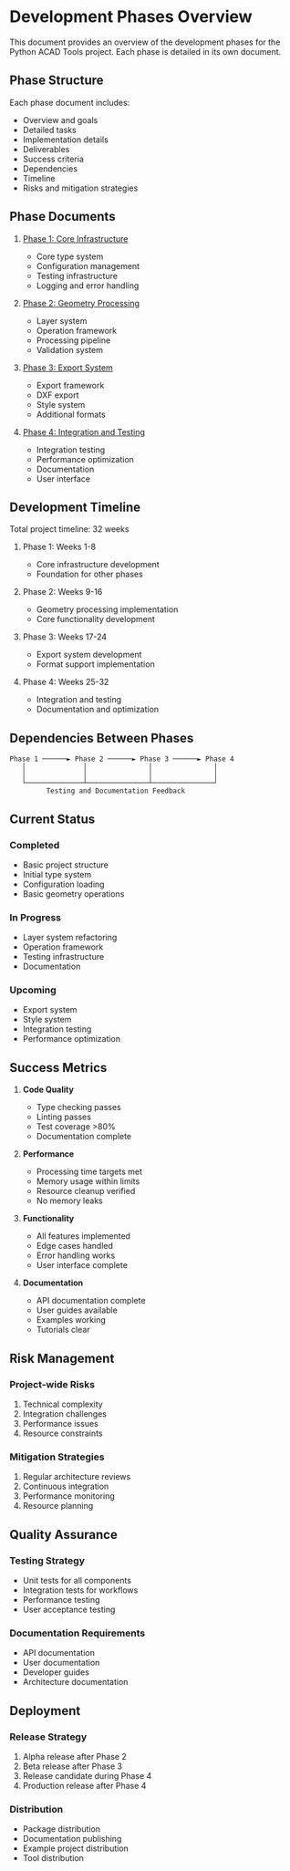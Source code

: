 # Development Phases Overview

This document provides an overview of the development phases for the Python ACAD Tools project. Each phase is detailed in its own document.

## Phase Structure

Each phase document includes:
- Overview and goals
- Detailed tasks
- Implementation details
- Deliverables
- Success criteria
- Dependencies
- Timeline
- Risks and mitigation strategies

## Phase Documents

1. [Phase 1: Core Infrastructure](PHASE_1_CORE.md)
   - Core type system
   - Configuration management
   - Testing infrastructure
   - Logging and error handling

2. [Phase 2: Geometry Processing](PHASE_2_GEOMETRY.md)
   - Layer system
   - Operation framework
   - Processing pipeline
   - Validation system

3. [Phase 3: Export System](PHASE_3_EXPORT.md)
   - Export framework
   - DXF export
   - Style system
   - Additional formats

4. [Phase 4: Integration and Testing](PHASE_4_INTEGRATION.md)
   - Integration testing
   - Performance optimization
   - Documentation
   - User interface

## Development Timeline

Total project timeline: 32 weeks

1. Phase 1: Weeks 1-8
   - Core infrastructure development
   - Foundation for other phases

2. Phase 2: Weeks 9-16
   - Geometry processing implementation
   - Core functionality development

3. Phase 3: Weeks 17-24
   - Export system development
   - Format support implementation

4. Phase 4: Weeks 25-32
   - Integration and testing
   - Documentation and optimization

## Dependencies Between Phases

```
Phase 1 ──────► Phase 2 ──────► Phase 3 ──────► Phase 4
   │              │               │               │
   │              │               │               │
   └──────────────┴───────────────┴───────────────┘
         Testing and Documentation Feedback
```

## Current Status

### Completed
- Basic project structure
- Initial type system
- Configuration loading
- Basic geometry operations

### In Progress
- Layer system refactoring
- Operation framework
- Testing infrastructure
- Documentation

### Upcoming
- Export system
- Style system
- Integration testing
- Performance optimization

## Success Metrics

1. **Code Quality**
   - Type checking passes
   - Linting passes
   - Test coverage >80%
   - Documentation complete

2. **Performance**
   - Processing time targets met
   - Memory usage within limits
   - Resource cleanup verified
   - No memory leaks

3. **Functionality**
   - All features implemented
   - Edge cases handled
   - Error handling works
   - User interface complete

4. **Documentation**
   - API documentation complete
   - User guides available
   - Examples working
   - Tutorials clear

## Risk Management

### Project-wide Risks
1. Technical complexity
2. Integration challenges
3. Performance issues
4. Resource constraints

### Mitigation Strategies
1. Regular architecture reviews
2. Continuous integration
3. Performance monitoring
4. Resource planning

## Quality Assurance

### Testing Strategy
- Unit tests for all components
- Integration tests for workflows
- Performance testing
- User acceptance testing

### Documentation Requirements
- API documentation
- User documentation
- Developer guides
- Architecture documentation

## Deployment

### Release Strategy
1. Alpha release after Phase 2
2. Beta release after Phase 3
3. Release candidate during Phase 4
4. Production release after Phase 4

### Distribution
- Package distribution
- Documentation publishing
- Example project distribution
- Tool distribution

